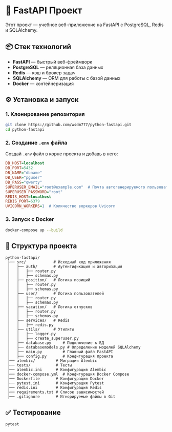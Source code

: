 # 🚀 FastAPI Проект

Этот проект — учебное веб-приложение на FastAPI с PostgreSQL, Redis и SQLAlchemy.

## 📦 Стек технологий
- **FastAPI** — быстрый веб-фреймворк
- **PostgreSQL** — реляционная база данных
- **Redis** — кэш и брокер задач
- **SQLAlchemy** — ORM для работы с базой данных
- **Docker** — контейнеризация

## ⚙️ Установка и запуск

### 1. Клонирование репозитория
```bash
git clone https://github.com/wsdm777/python-fastapi.git
cd python-fastapi
```

### 2. Создание `.env` файла
Создай `.env` файл в корне проекта и добавь в него:
```ini
DB_HOST=localhost
DB_PORT=5432
DB_NAME="dbname"
DB_USER="pguser"
DB_PASS="qwerty"
SUPERUSER_EMAIL="root@example.com"  # Почта автогенерируемого пользователя в БД
SUPERUSER_PASSWORD="root"
REDIS_HOST=localhost
REDIS_PORT=6379
UVICORN_WORKERS=1  # Количество воркеров Uvicorn
```

### 3. Запуск с Docker
```bash
docker-compose up --build
```

## 📁 Структура проекта
```
python-fastapi/
 ├── src/            # Исходный код приложения
 │   ├── auth/       # Аутентификация и авторизация
 │   │   ├── router.py
 │   │   ├── schemas.py
 │   ├── position/   # Логика позиций
 │   │   ├── router.py
 │   │   ├── schemas.py
 │   ├── user/       # Логика пользователей
 │   │   ├── router.py
 │   │   ├── schemas.py
 │   ├── vacation/   # Логика отпусков
 │   │   ├── router.py
 │   │   ├── schemas.py
 │   ├── services/   # Redis
 │   │   ├── redis.py
 │   ├── utils/      # Утилиты
 │   │   ├── logger.py
 │   │   ├── create_superuser.py
 │   ├── database.py     # Подключение к БД
 │   ├── databasemodels.py # Определение моделей SQLAlchemy
 │   ├── main.py         # Главный файл FastAPI
 │   ├── config.py       # Конфигурация проекта
 ├── alembic/         # Миграции Alembic
 ├── tests/           # Тесты
 ├── alembic.ini      # Конфигурация Alembic
 ├── docker-compose.yml  # Конфигурация Docker Compose
 ├── Dockerfile       # Конфигурация Docker
 ├── pytest.ini       # Конфигурация Pytest
 ├── redis.ini        # Конфигурация Redis
 ├── requirements.txt # Список зависимостей
 ├── .gitignore       # Игнорируемые файлы в Git
```

## ✅ Тестирование
```bash
pytest
```
